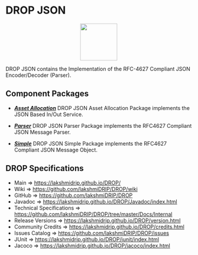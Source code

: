 # DROP JSON

<p align="center"><img src="https://github.com/lakshmiDRIP/DROP/blob/master/DRIP_Logo.gif?raw=true" width="100"></p>

DROP JSON contains the Implementation of the RFC-4627 Compliant JSON Encoder/Decoder (Parser).


## Component Packages

 * [***Asset Allocation***](https://github.com/lakshmiDRIP/DROP/tree/master/src/main/java/org/drip/json/assetallocation)
 DROP JSON Asset Allocation Package implements the JSON Based In/Out Service.

 * [***Parser***](https://github.com/lakshmiDRIP/DROP/tree/master/src/main/java/org/drip/json/parser)
 DROP JSON Parser Package implements the RFC4627 Compliant JSON Message Parser.

 * [***Simple***](https://github.com/lakshmiDRIP/DROP/tree/master/src/main/java/org/drip/json/simple)
 DROP JSON Simple Package implements the RFC4627 Compliant JSON Message Object.


## DROP Specifications

 * Main                     => https://lakshmidrip.github.io/DROP/
 * Wiki                     => https://github.com/lakshmiDRIP/DROP/wiki
 * GitHub                   => https://github.com/lakshmiDRIP/DROP
 * Javadoc                  => https://lakshmidrip.github.io/DROP/Javadoc/index.html
 * Technical Specifications => https://github.com/lakshmiDRIP/DROP/tree/master/Docs/Internal
 * Release Versions         => https://lakshmidrip.github.io/DROP/version.html
 * Community Credits        => https://lakshmidrip.github.io/DROP/credits.html
 * Issues Catalog           => https://github.com/lakshmiDRIP/DROP/issues
 * JUnit                    => https://lakshmidrip.github.io/DROP/junit/index.html
 * Jacoco                   => https://lakshmidrip.github.io/DROP/jacoco/index.html
